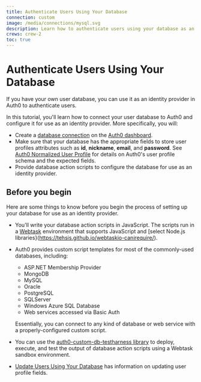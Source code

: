 ```yaml
---
title: Authenticate Users Using Your Database
connection: custom
image: /media/connections/mysql.svg
description: Learn how to authenticate users using your database as an identity provider.
crews: crew-2
toc: true
---
```

# Authenticate Users Using Your Database

If you have your own user database, you can use it as an identity provider in Auth0 to authenticate users.

In this tutorial, you'll learn how to connect your user database to Auth0 and configure it for use as an identity provider. More specifically, you will:

* Create a [database connection](/connections/database) on the [Auth0 dashboard](${manage_url}).
* Make sure that your database has the appropriate fields to store user profiles attributes such as **id**, **nickname**, **email**, and **password**. See [Auth0 Normalized User Profile](/user-profile/normalized) for details on Auth0's user profile schema and the expected fields.
* Provide database action scripts to configure the database for use as an identity provider.

## Before you begin

Here are some things to know before you begin the process of setting up your database for use as an identity provider.

* You'll write your database action scripts in JavaScript. The scripts run in a [Webtask](https://webtask.io/) environment that supports JavaScript and [select Node.js libraries}(https://tehsis.github.io/webtaskio-canirequire/).

* Auth0 provides custom script templates for most of the commonly-used databases, including:

  * ASP.NET Membership Provider
  * MongoDB
  * MySQL
  * Oracle
  * PostgreSQL
  * SQLServer
  * Windows Azure SQL Database
  * Web services accessed via Basic Auth

  Essentially, you can connect to any kind of database or web service with a properly-configured custom script.

* You can use the [auth0-custom-db-testharness library](https://www.npmjs.com/package/auth0-custom-db-testharness) to deploy, execute, and test the output of database action scripts using a Webtask sandbox environment.

* [Update Users Using Your Database](/user-profile/customdb) has information on updating user profile fields.